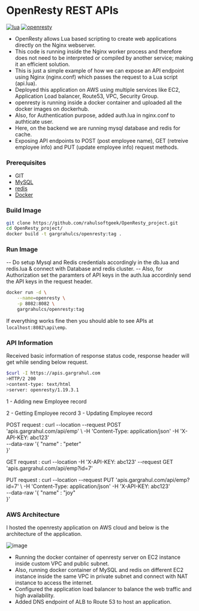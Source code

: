 # OpenResty REST APIs

[![lua](https://img.shields.io/badge/lua-5.1-brightgreen)](http://www.lua.org/start.html#installing)
[![openresty](https://img.shields.io/badge//openresty-1.19.3.1-red)](https://openresty.org/en/download.html)


- OpenResty allows Lua based scripting to create web applications directly on the Nginx webserver.
- This code is running inside the Nginx worker process and therefore does not need to be interpreted or compiled by another service; making it an efficient solution.
- This is just a simple example of how we can expose an API endpoint using Nginx (nginx.conf) which passes the request to a Lua script (api.lua). 
- Deployed this application on AWS using multiple services like EC2, Application Load balancer, Route53, VPC, Security Group.
- openresty is running inside a docker container and uploaded all the docker images on dockerhub.
- Also, for Authentication purpose, added auth.lua in nginx.conf to authticate user.
- Here, on the backend we are running mysql database and redis for cache.
- Exposing API endpoints to POST (post employee name), GET (retreive employee info) and PUT (update employee info) request methods.

### Prerequisites

* GIT
* [MySQL](https://hub.docker.com/_/mysql)
* [redis](https://hub.docker.com/_/redis)
* [Docker](https://www.docker.com/products/docker-desktop)

### Build Image

```bash
git clone https://github.com/rahulsoftgeek/OpenResty_project.git
cd OpenResty_project/
docker build -t gargrahulcs/openresty:tag .
```

### Run Image

-- Do setup Mysql and Redis credentials accordingly in the db.lua and redis.lua & connect with Database and redis cluster.
-- Also, for Authorization set the paramters of API keys in the auth.lua accordinly send the API keys in the request header.

```bash
docker run -d \
    --name=openresty \
    -p 8082:8082 \
    gargrahulcs/openresty:tag
```
If everything works fine then you should able to see APIs at `localhost:8082\api\emp`.

### API Information

Received basic information of response status code, response header will get while sending below request.
```bash
$curl -I https://apis.gargrahul.com               
>HTTP/2 200 
>content-type: text/html
>server: openresty/1.19.3.1
```

1 - Adding new Employee record

2 - Getting Employee record
3 - Updating Employee record

POST request : curl --location --request POST 'apis.gargrahul.com/api/emp' \ 
-H 'Content-Type: application/json' -H 'X-API-KEY: abc123' \
--data-raw '{
        "name" : "peter"    
}'

GET request : curl --location -H 'X-API-KEY: abc123' --request GET 'apis.gargrahul.com/api/emp?id=7'

PUT request : curl --location --request PUT 'apis.gargrahul.com/api/emp?id=7' \ 
-H 'Content-Type: application/json' -H 'X-API-KEY: abc123' \
--data-raw '{
        "name" : "joy"    
}'

### AWS Architecture

I hosted the openresty application on AWS cloud and below is the architecture of the application.

![image](https://user-images.githubusercontent.com/18359745/120928982-1b0ab980-c6b5-11eb-9ca8-ac1afc18c6d4.png)

- Running the docker container of openresty server on EC2 instance inside custom VPC and public subnet.
- Also, running docker container of MySQL and redis on different EC2 instance inside the same VPC in private subnet and connect with NAT instance to access the internet.
- Configured the application load balancer to balance the web traffic and high availability.
- Added DNS endpoint of ALB to Route 53 to host an application.
